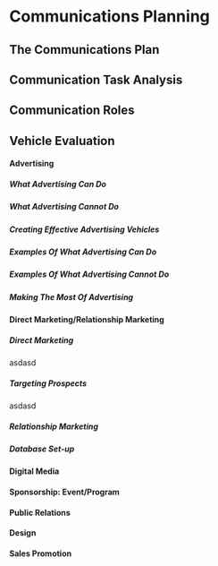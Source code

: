 # Communications Planning

## The Communications Plan

## Communication Task Analysis

## Communication Roles

## Vehicle Evaluation

#### Advertising

##### What Advertising Can Do
##### What Advertising Cannot Do
##### Creating Effective Advertising Vehicles
##### Examples Of What Advertising Can Do
##### Examples Of What Advertising Cannot Do
##### Making The Most Of Advertising

#### Direct Marketing/Relationship Marketing
##### Direct Marketing
asdasd


##### Targeting Prospects
asdasd
##### Relationship Marketing
##### Database Set-up

#### Digital Media
#### Sponsorship: Event/Program
#### Public Relations
#### Design
#### Sales Promotion